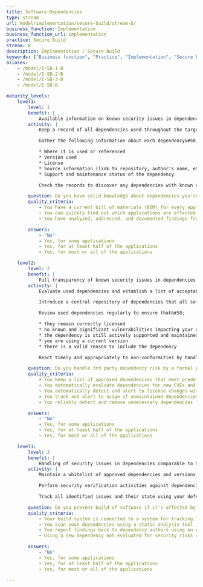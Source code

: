 ```yaml
---
title: Software Dependencies
type: stream
url: model/implementation/secure-build/stream-b/
business_function: Implementation
business_function_url: implementation
practice: Secure Build
stream: B
description: Implementation / Secure Build
keywords: ["Business function", "Practice", "Implementation", "Secure Build"]
aliases:
    - /model/I-SB-1-B
    - /model/I-SB-2-B
    - /model/I-SB-3-B
    - /model/I-SB-B

maturity_levels:
    level1:
        level: 1
        benefit: |
            Available information on known security issues in dependencies
        activity: |
            Keep a record of all dependencies used throughout the target production environment. This is sometimes referred to as a Bill of Materials (BOM). Consider that different components of the application may consume entirely different dependencies. For example, if the software package is a web application, cover both the server-side application code and client-side scripts. In building these records, consider the various locations where dependencies might be specified such as configuration files, the project's directory on disk, a package management tool or the actual code (e.g. via an IDE that supports listing dependencies).

            Gather the following information about each dependency&#58;

            * Where it is used or referenced
            * Version used
            * License
            * Source information (link to repository, author's name, etc.)
            * Support and maintenance status of the dependency

            Check the records to discover any dependencies with known vulnerabilities and update or replace them accordingly.

        question: Do you have solid knowledge about dependencies you're relying on?
        quality_criteria:
            - You have a current bill of materials (BOM) for every application
            - You can quickly find out which applications are affected by a particular CVE
            - You have analyzed, addressed, and documented findings from dependencies at least once in the last three months

        answers:
            - "No"
            - Yes, for some applications
            - Yes, for at least half of the applications
            - Yes, for most or all of the applications

    level2:
        level: 2
        benefit: |
            Full transparency of known security issues in dependencies
        activity: |
            Evaluate used dependencies and establish a list of acceptable ones approved for use within a project, team, or the wider organization according to a defined set of criteria.

            Introduce a central repository of dependencies that all software can be built from.

            Review used dependencies regularly to ensure that&#58;

            * they remain correctly licensed
            * no known and significant vulnerabilities impacting your applications are present
            * the dependency is still actively supported and maintained
            * you are using a current version
            * there is a valid reason to include the dependency

            React timely and appropriately to non-conformities by handling these as defects. Consider using an automated tool to scan for vulnerable dependencies and assign the identified issues to the respective development teams.

        question: Do you handle 3rd party dependency risk by a formal process?
        quality_criteria:
            - You keep a list of approved dependencies that meet predefined criteria
            - You automatically evaluate dependencies for new CVEs and alert responsible staff
            - You automatically detect and alert to license changes with possible impact on legal application usage
            - You track and alert to usage of unmaintained dependencies
            - You reliably detect and remove unnecessary dependencies from the software

        answers:
            - "No"
            - Yes, for some applications
            - Yes, for at least half of the applications
            - Yes, for most or all of the applications

    level3:
        level: 3
        benefit: |
            Handling of security issues in dependencies comparable to those in your own code
        activity: |
            Maintain a whitelist of approved dependencies and versions, and ensure that the build process fails upon a presence of dependency not being on the list. Include a sign-off process for handling exceptions to this rule if sensible.

            Perform security verification activities against dependencies on the whitelist in a comparable way to the target applications themselves (esp. using SAST and analyzing transitive dependencies). Ensure that these checks also aim to identify possible backdoors or easter eggs in the dependencies. Establish vulnerability disclosure processes with the dependency authors including SLAs for fixing issues. In case enforcing SLAs is not realistic (e.g. with open source vulnerabilities), ensure that the most probable cases are expected and you are able to implement compensating measures in a timely manner. Implement regression tests for the fixes to identified issues.

            Track all identified issues and their state using your defect tracking system. Integrate your build pipeline with this system to enable failing the build whenever the included dependencies contain issues above a defined criticality level.

        question: Do you prevent build of software if it's affected by vulnerabilities in dependencies?
        quality_criteria:
            - Your build system is connected to a system for tracking 3rd party dependency risk, causing build to fail unless the vulnerability is evaluated to be a false positive or the risk is explicitly accepted
            - You scan your dependencies using a static analysis tool
            - You report findings back to dependency authors using an established responsible disclosure process
            - Using a new dependency not evaluated for security risks causes the build to fail

        answers:
            - "No"
            - Yes, for some applications
            - Yes, for at least half of the applications
            - Yes, for most or all of the applications

---
```

